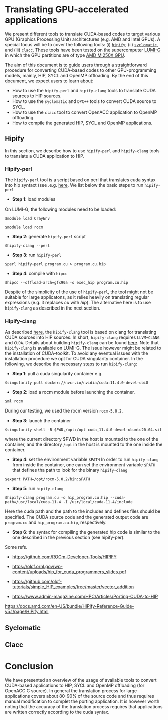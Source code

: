 # Translating GPU-accelerated applications

We present different tools to translate CUDA-based codes to target various GPU (Graphics Processing Unit) architectures (e.g. AMD and Intel GPUs). A special focus will be to cover the following tools: (i) [`hipify`](https://docs.amd.com/en-US/bundle/HIPify-Reference-Guide-v5.1/page/HIPify.html); (ii) [`syclomatic`](https://www.intel.com/content/www/us/en/developer/articles/technical/syclomatic-new-cuda-to-sycl-code-migration-tool.html#gs.o5pj6f), and (iii) [`clacc`](https://csmd.ornl.gov/project/clacc). These tools have been tested on the supercomputer [LUMI-G](https://lumi-supercomputer.eu/lumi_supercomputer/) in which the GPU partitions are of type [AMD MI250X GPU](https://www.amd.com/en/products/server-accelerators/instinct-mi250x).

The aim of this document is to guide users through a straightforward procedure for converting CUDA-based codes to other GPU-programming models, mainly, HIP, SYCL and OpenMP offloading. By the end of this document, we expect users to learn about:

- How to use the `hipify-perl` and `hipify-clang` tools to translate CUDA sources to HIP sources.
- How to use the `syclomatic` and `DPC++` tools to convert CUDA source to SYCL.
- How to use the `clacc` tool to convert OpenACC application to OpenMP offloading.
- How to compile the generated HIP, SYCL and OpenMP applications.

## Hipify 

In this section, we describe how to use `hipify-perl` and `hipify-clang` tools to translate a CUDA application to HIP.

### Hipify-perl

The `hipify-perl` tool is a script based on perl that translates cuda syntax into hip syntaxt (see .e.g. [here](https://docs.amd.com/en-US/bundle/HIPify-Reference-Guide-v5.1/page/HIPify.html#perl). We list below the basic steps to run `hipify-perl`

- **Step 1**: load modules

On LUMI-G, the following modules need to be loaded:

`$module load CrayEnv`

`$module load rocm`

- **Step 2**: generate `hipify-perl` script

`$hipify-clang --perl`

- **Step 3**: run `hipify-perl`

`$perl hipify-perl program.cu > program.cu.hip`

- **Step 4**: compile with `hipcc`

`$hipcc --offload-arch=gfx90a -o exec_hip program.cu.hip` 

Despite of the simplicity of the use of `hipify-perl`, the tool might not be suitable for large applicatons, as it relies heavily on translating regular expressions (e.g. it replaces *cu* with *hip*). The alternative here is to use `hipify-clang` as described in the next section.

### Hipify-clang

As described [here](https://docs.amd.com/en-US/bundle/HIPify-Reference-Guide-v5.1/page/HIPify.html#perl), the `hipify-clang` tool is based on clang for translating CUDA sources into HIP sources. In short, `hipify-clang` requires `LLVM+CLANG` and `CUDA`. Details about building `hipify-clang` can be found [here](https://github.com/ROCm-Developer-Tools/HIPIFY). Note that `hipify-clang` is available on LUMI-G. The issue however might be related to the installation of CUDA-toolkit. To avoid any eventual issues with the installation procedure we opt for CUDA singularity container. In the following, we describe the necessary steps to run `hipify-clang`:

- **Step 1**: pull a cuda singularity container e.g.

`$singularity pull docker://nvcr.io/nvidia/cuda:11.4.0-devel-ubi8`

- **Step 2**: load a rocm module before launching the container.

`$ml rocm`

During our testing, we used the rocm version `rocm-5.0.2`. 

- **Step 3**: launch the container

`$singularity shell -B $PWD,/opt:/opt cuda_11.4.0-devel-ubuntu20.04.sif`

where the current directory $PWD in the host is mounted to the one of the container, and the directory `/opt` in the host is mounted to the one inside the container.

- **Step 4**: set the environment variable `$PATH`
In order to run `hipify-clang` from inside the container, one can set the environment variable `$PATH` that defines tha path to look for the binary `hipify-clang`

`$export PATH=/opt/rocm-5.0.2/bin:$PATH`

- **Step 5**: run `hipify-clang`

`$hipify-clang program.cu -o hip_program.cu.hip --cuda-path=/usr/local/cuda-11.4 -I /usr/local/cuda-11.4/include`

Here the cuda path and the path to the includes and defines files should be specified. The CUDA source code and the generated output code are `program.cu` and `hip_program.cu.hip`, respectively.

- **Step 6**: the syntax for compiling the generated hip code is similar to the one described in the previous section (see hipify-per).

Some refs.

- https://github.com/ROCm-Developer-Tools/HIPIFY

- https://olcf.ornl.gov/wp-content/uploads/hip_for_cuda_programmers_slides.pdf

- https://github.com/olcf-tutorials/simple_HIP_examples/tree/master/vector_addition

- https://www.admin-magazine.com/HPC/Articles/Porting-CUDA-to-HIP

https://docs.amd.com/en-US/bundle/HIPify-Reference-Guide-v5.1/page/HIPify.html

## Syclomatic

## Clacc

# Conclusion

We have presented an overview of the usage of available tools to convert CUDA-based applications to HIP, SYCL and OpenMP offloading (for OpenACC C source). In general the translation process for large applications covers about 80-90% of the source code and thus requires manual modification to complet the porting application. It is however worth noting that the accuracy of the translation process requires that applications are written correctly according to the cuda syntax. 

